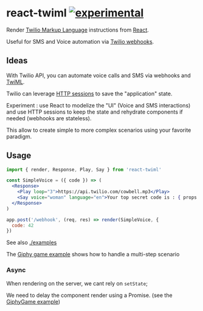 # react-twiml [![experimental](http://badges.github.io/stability-badges/dist/experimental.svg)](http://github.com/badges/stability-badges)

Render [Twilio Markup Language](https://www.twilio.com/docs/api/twiml) instructions from [React](https://facebook.github.io/react/).

Useful for SMS and Voice automation via [Twilio webhooks](https://www.twilio.com/docs/api/ip-messaging/webhooks).

## Ideas

With Twilio API, you can automate voice calls and SMS via webhooks and [TwiML](https://www.twilio.com/docs/api/twiml).

Twilio can leverage [HTTP sessions](https://support.twilio.com/hc/en-us/articles/223136287-How-do-Twilio-cookies-work-) to save the "application" state.

Experiment : use React to modelize the "UI" (Voice and SMS interactions) and use HTTP sessions to keep the state and rehydrate components if needed (webhooks are stateless).

This allow to create simple to more complex scenarios using your favorite paradigm.

## Usage

```jsx
import { render, Response, Play, Say } from 'react-twiml'

const SimpleVoice = ({ code }) => (
  <Response>
    <Play loop="3">https://api.twilio.com/cowbell.mp3</Play>
    <Say voice="woman" language="en">Your top secret code is : { props.code }</Say>
  </Response>
)

app.post('/webhook', (req, res) => render(SimpleVoice, {
  code: 42
})
```

See also [./examples](./examples)

The [Giphy game example](./examples/GiphyGame.js) shows how to handle a multi-step scenario

### Async

When rendering on the server, we cant rely on `setState`;

We need to delay the component render using a Promise. (see the [GiphyGame example](./examples/GiphyGame))



